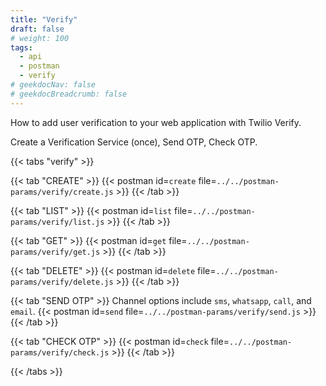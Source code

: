 ```yaml
---
title: "Verify"
draft: false
# weight: 100
tags:
  - api
  - postman
  - verify
# geekdocNav: false
# geekdocBreadcrumb: false
---
```


How to add user verification to your web application with Twilio Verify.

Create a Verification Service (once), Send OTP, Check OTP.

{{< tabs "verify" >}}

{{< tab "CREATE" >}}
{{< postman id=`create` file=`../../postman-params/verify/create.js` >}}
{{< /tab >}}

{{< tab "LIST" >}}
{{< postman id=`list` file=`../../postman-params/verify/list.js` >}}
{{< /tab >}}

{{< tab "GET" >}}
{{< postman id=`get` file=`../../postman-params/verify/get.js` >}}
{{< /tab >}}

{{< tab "DELETE" >}}
{{< postman id=`delete` file=`../../postman-params/verify/delete.js` >}}
{{< /tab >}}

{{< tab "SEND OTP" >}}
Channel options include `sms`, `whatsapp`, `call`, and `email`.
{{< postman id=`send` file=`../../postman-params/verify/send.js` >}}
{{< /tab >}}

{{< tab "CHECK OTP" >}}
{{< postman id=`check` file=`../../postman-params/verify/check.js` >}}
{{< /tab >}}

{{< /tabs >}}
